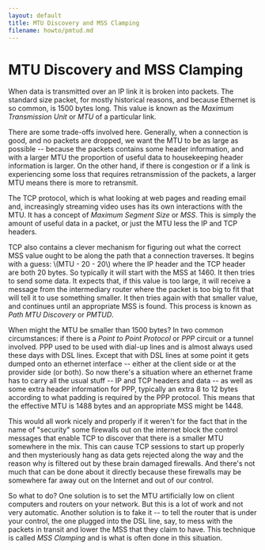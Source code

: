 ```yaml
---
layout: default
title: MTU Discovery and MSS Clamping
filename: howto/pmtud.md
---
```


MTU Discovery and MSS Clamping
==============================

When data is transmitted over an IP link it is broken into
packets. The standard size packet, for mostly historical reasons, and
because Ethernet is so common, is 1500 bytes long. This value is known
as the *Maximum Transmission Unit* or *MTU* of a particular link.

There are some trade-offs involved here. Generally, when a connection
is good, and no packets are dropped, we want the MTU to be as large as
possible -- because the packets contains some header information, and
with a larger MTU the proportion of useful data to housekeeping header
information is larger. On the other hand, if there is congestion or if
a link is experiencing some loss that requires retransmission of the
packets, a larger MTU means there is more to retransmit.

The TCP protocol, which is what looking at web pages and reading email
and, increasingly streaming video uses has its own interactions with
the MTU. It has a concept of *Maximum Segment Size* or *MSS*. This is
simply the amount of useful data in a packet, or just the MTU less
the IP and TCP headers.

TCP also contains a clever mechanism for figuring out what the correct
MSS value ought to be along the path that a connection traverses. It
begins with a guess: \\(MTU - 20 - 20\\) where the IP header and the
TCP header are both 20 bytes. So typically it will start with the MSS
at 1460. It then tries to send some data. It expects that, if this
value is too large, it will receive a message from the intermediary
router where the packet is too big to fit that will tell it to use
something smaller. It then tries again with that smaller value, and
continues until an appropriate MSS is found. This process is known as
*Path MTU Discovery* or *PMTUD*.

When might the MTU be smaller than 1500 bytes? In two common
circumstances: if there is a *Point to Point Protocol* or *PPP*
circuit or a tunnel involved. PPP used to be used with dial-up lines
and is almost always used these days with DSL lines. Except that with
DSL lines at some point it gets dumped onto an ethernet interface --
either at the client side or at the provider side (or both). So now
there's a situation where an ethernet frame has to carry all the usual
stuff -- IP and TCP headers and data -- as well as some extra header
information for PPP, typically an extra 8 to 12 bytes according to
what padding is required by the PPP protocol. This means that the
effective MTU is 1488 bytes and an appropriate MSS might be 1448.

This would all work nicely and properly if it weren't for the fact
that in the name of "security" some firewalls out on the internet
block the control messages that enable TCP to discover that there
is a smaller MTU somewhere in the mix. This can cause TCP sessions to
start up properly and then mysteriously hang as data gets rejected
along the way and the reason why is filtered out by these brain
damaged firewalls. And there's not much that can be done about it
directly because these firewalls may be somewhere far away out on the
Internet and out of our control.

So what to do? One solution is to set the MTU artificially low on
client computers and routers on your network. But this is a lot of
work and not very automatic. Another solution is to fake it -- to tell
the router that is under your control, the one plugged into the DSL
line, say, to mess with the packets in transit and lower the MSS that
they claim to have. This technique is called *MSS Clamping* and is
what is often done in this situation.


